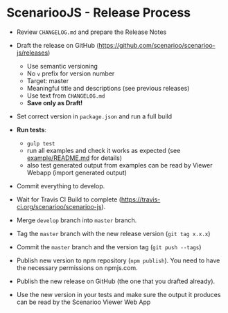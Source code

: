 # ScenariooJS - Release Process

* Review `CHANGELOG.md` and prepare the Release Notes

* Draft the release on GitHub (https://github.com/scenarioo/scenarioo-js/releases)
  * Use semantic versioning
  * No `v` prefix for version number
  * Target: master
  * Meaningful title and descriptions (see previous releases)
  * Use text from `CHANGELOG.md`
  * **Save only as Draft!**

* Set correct version in `package.json` and run a full build

* **Run tests**:
    * `gulp test`
    * run all examples and check it works as expected (see [example/README.md](../../example/README.md) for details)
    * also test generated output from examples can be read by Viewer Webapp (import generated output)    

* Commit everything to develop.

* Wait for Travis CI Build to complete (https://travis-ci.org/scenarioo/scenarioo-js).

* Merge `develop` branch into `master` branch.

* Tag the `master` branch with the new release version (`git tag x.x.x`)

* Commit the `master` branch and the version tag (`git push --tags`)

* Publish new version to npm repository (`npm publish`). You need to have the necessary permissions on npmjs.com.

* Publish the new release on GitHub (the one that you drafted already).

* Use the new version in your tests and make sure the output it produces can be read by the Scenarioo Viewer Web App
